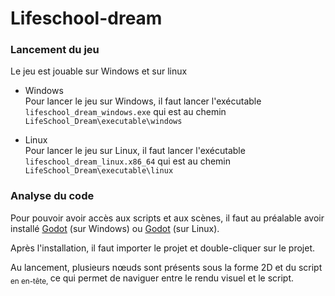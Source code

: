 # Lifeschool-dream

### Lancement du jeu

Le jeu est jouable sur Windows et sur linux

* Windows \
Pour lancer le jeu sur Windows, il faut lancer l'exécutable `lifeschool_dream_windows.exe` qui est au chemin `LifeSchool_Dream\executable\windows`

* Linux \
Pour lancer le jeu sur Linux, il faut lancer l'exécutable `lifeschool_dream_linux.x86_64` qui est au chemin `LifeSchool_Dream\executable\linux`

### Analyse du code

Pour pouvoir avoir accès aux scripts et aux scènes, il faut au préalable avoir installé [Godot](https://godotengine.org/download/windows/) (sur Windows) ou [Godot](https://godotengine.org/download/linux/) (sur Linux).

Après l'installation, il faut importer le projet et double-cliquer sur le projet.

Au lancement, plusieurs nœuds sont présents sous la forme 2D et du script <sub>en en-tête, </sub> ce qui permet de naviguer entre le rendu visuel et le script.

